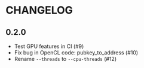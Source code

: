 # CHANGELOG

## 0.2.0

- Test GPU features in CI (#9)
- Fix bug in OpenCL code: pubkey_to_address (#10)
- Rename `--threads` to `--cpu-threads` (#12)
